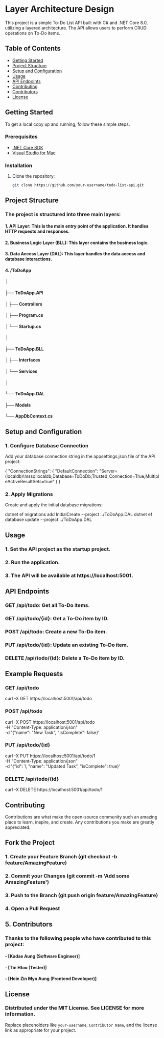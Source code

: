 # Layer Architecture Design

This project is a simple To-Do List API built with C# and .NET Core 8.0, utilizing a layered architecture. The API allows users to perform CRUD operations on To-Do items.

## Table of Contents

- [Getting Started](#getting-started)
- [Project Structure](#project-structure)
- [Setup and Configuration](#setup-and-configuration)
- [Usage](#usage)
- [API Endpoints](#api-endpoints)
- [Contributing](#contributing)
- [Contributors](#contributors)
- [License](#license)

## Getting Started

To get a local copy up and running, follow these simple steps.

### Prerequisites

- [.NET Core SDK](https://dotnet.microsoft.com/download/dotnet-core)
- [Visual Studio for Mac](https://visualstudio.microsoft.com/vs/mac/)

### Installation

1. Clone the repository:
   ```sh
   git clone https://github.com/your-username/todo-list-api.git


###

## Project Structure
### The project is structured into three main layers:

#### 1. API Layer: This is the main entry point of the application. It handles HTTP requests and responses.
#### 2. Business Logic Layer (BLL): This layer contains the business logic.
#### 3. Data Access Layer (DAL): This layer handles the data access and database interactions.
#### 4. /ToDoApp
#### │
#### ├── ToDoApp.API
#### │   ├── Controllers
#### │   ├── Program.cs
#### │   └── Startup.cs
#### │
#### ├── ToDoApp.BLL
#### │   ├── Interfaces
#### │   └── Services
#### │
#### └── ToDoApp.DAL
####    ├── Models
####    └── AppDbContext.cs

   
   
## Setup and Configuration
### 1. Configure Database Connection

Add your database connection string in the appsettings.json file of the API project:

{
  "ConnectionStrings": {
    "DefaultConnection": "Server=(localdb)\\mssqllocaldb;Database=ToDoDb;Trusted_Connection=True;MultipleActiveResultSets=true"
  }
}

### 2. Apply Migrations

Create and apply the initial database migrations:

dotnet ef migrations add InitialCreate --project ../ToDoApp.DAL
dotnet ef database update --project ../ToDoApp.DAL

## Usage
### 1. Set the API project as the startup project.
### 2. Run the application.
### 3. The API will be available at https://localhost:5001.

## API Endpoints
### GET /api/todo: Get all To-Do items.
### GET /api/todo/{id}: Get a To-Do item by ID.
### POST /api/todo: Create a new To-Do item.
### PUT /api/todo/{id}: Update an existing To-Do item.
### DELETE /api/todo/{id}: Delete a To-Do item by ID.


## Example Requests
### GET /api/todo
curl -X GET https://localhost:5001/api/todo

### POST /api/todo
curl -X POST https://localhost:5001/api/todo \
     -H "Content-Type: application/json" \
     -d '{"name": "New Task", "isComplete": false}'

### PUT /api/todo/{id}
curl -X PUT https://localhost:5001/api/todo/1 \
     -H "Content-Type: application/json" \
     -d '{"id": 1, "name": "Updated Task", "isComplete": true}'
     
### DELETE /api/todo/{id}
curl -X DELETE https://localhost:5001/api/todo/1

## Contributing
Contributions are what make the open-source community such an amazing place to learn, inspire, and create. Any contributions you make are greatly appreciated.

## Fork the Project
### 1. Create your Feature Branch (git checkout -b feature/AmazingFeature)
### 2. Commit your Changes (git commit -m 'Add some AmazingFeature')
### 3. Push to the Branch (git push origin feature/AmazingFeature)
### 4. Open a Pull Request

## 5. Contributors
### Thanks to the following people who have contributed to this project:

#### - [Kadae Aung (Software Engineer)]
#### - [Tin Htoo (Tester)]
#### - [Hein Zin Myo Aung (Frontend Developer)]

## License
### Distributed under the MIT License. See LICENSE for more information.

Replace placeholders like `your-username`, `Contributor Name`, and the license link as appropriate for your project.





